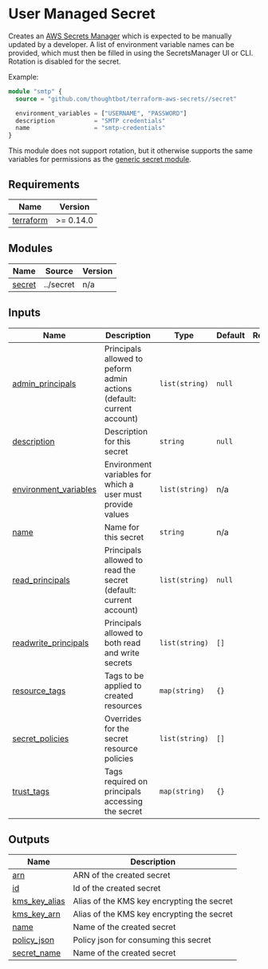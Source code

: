 # User Managed Secret

Creates an [AWS Secrets Manager] which is expected to be manually updated by a
developer. A list of environment variable names can be provided, which must then
be filled in using the SecretsManager UI or CLI. Rotation is disabled for the
secret.

Example:

``` terraform
module "smtp" {
  source = "github.com/thoughtbot/terraform-aws-secrets//secret"

  environment_variables = ["USERNAME", "PASSWORD"]
  description           = "SMTP credentials"
  name                  = "smtp-credentials"
}
```

This module does not support rotation, but it otherwise supports the same
variables for permissions as the [generic secret module].

[AWS Secrets Manager]: https://docs.aws.amazon.com/secretsmanager/latest/userguide/intro.html
[KMS]: https://docs.aws.amazon.com/kms/latest/developerguide/overview.html
[generic secret module]: ../secret

<!-- BEGIN_TF_DOCS -->
## Requirements

| Name | Version |
|------|---------|
| <a name="requirement_terraform"></a> [terraform](#requirement\_terraform) | >= 0.14.0 |

## Modules

| Name | Source | Version |
|------|--------|---------|
| <a name="module_secret"></a> [secret](#module\_secret) | ../secret | n/a |

## Inputs

| Name | Description | Type | Default | Required |
|------|-------------|------|---------|:--------:|
| <a name="input_admin_principals"></a> [admin\_principals](#input\_admin\_principals) | Principals allowed to peform admin actions (default: current account) | `list(string)` | `null` | no |
| <a name="input_description"></a> [description](#input\_description) | Description for this secret | `string` | `null` | no |
| <a name="input_environment_variables"></a> [environment\_variables](#input\_environment\_variables) | Environment variables for which a user must provide values | `list(string)` | n/a | yes |
| <a name="input_name"></a> [name](#input\_name) | Name for this secret | `string` | n/a | yes |
| <a name="input_read_principals"></a> [read\_principals](#input\_read\_principals) | Principals allowed to read the secret (default: current account) | `list(string)` | `null` | no |
| <a name="input_readwrite_principals"></a> [readwrite\_principals](#input\_readwrite\_principals) | Principals allowed to both read and write secrets | `list(string)` | `[]` | no |
| <a name="input_resource_tags"></a> [resource\_tags](#input\_resource\_tags) | Tags to be applied to created resources | `map(string)` | `{}` | no |
| <a name="input_secret_policies"></a> [secret\_policies](#input\_secret\_policies) | Overrides for the secret resource policies | `list(string)` | `[]` | no |
| <a name="input_trust_tags"></a> [trust\_tags](#input\_trust\_tags) | Tags required on principals accessing the secret | `map(string)` | `{}` | no |

## Outputs

| Name | Description |
|------|-------------|
| <a name="output_arn"></a> [arn](#output\_arn) | ARN of the created secret |
| <a name="output_id"></a> [id](#output\_id) | Id of the created secret |
| <a name="output_kms_key_alias"></a> [kms\_key\_alias](#output\_kms\_key\_alias) | Alias of the KMS key encrypting the secret |
| <a name="output_kms_key_arn"></a> [kms\_key\_arn](#output\_kms\_key\_arn) | Alias of the KMS key encrypting the secret |
| <a name="output_name"></a> [name](#output\_name) | Name of the created secret |
| <a name="output_policy_json"></a> [policy\_json](#output\_policy\_json) | Policy json for consuming this secret |
| <a name="output_secret_name"></a> [secret\_name](#output\_secret\_name) | Name of the created secret |
<!-- END_TF_DOCS -->
